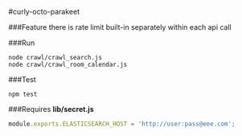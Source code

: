 #curly-octo-parakeet

###Feature
there is rate limit built-in separately within each api call

###Run
```
node crawl/crawl_search.js
node crawl/crawl_room_calendar.js
```

###Test
```
npm test
```

###Requires
**lib/secret.js**
```javascript
module.exports.ELASTICSEARCH_HOST = 'http://user:pass@eee.com';
```
